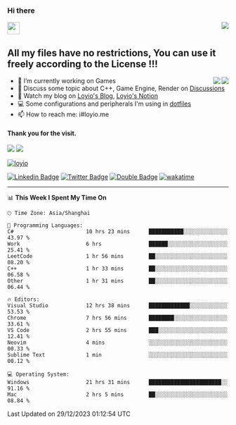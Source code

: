 <h3 align="left">Hi there</h3>
<img src='https://em-content.zobj.net/source/animated-noto-color-emoji/356/waving-hand_light-skin-tone_1f44b-1f3fb_1f3fb.gif' width='28' />
<a align="right" href="https://github.com/loyio/loyio/blob/master/STAR/README.md"><img align="right" src="https://img.shields.io/badge/LOYIO-STAR-green" /></a>

## All my files have no restrictions, You can use it freely according to the License !!!

<a href="https://github.com/loyio#gh-light-mode-only">
     <img align="right"  src="https://loy-readme.vercel.app/api/top-langs/?username=loyio&langs_count=6&hide=css,html,jupyter%20notebook" />
</a>

<a href="https://github.com/loyio#gh-dark-mode-only">
  <img align="right"  src="https://loy-readme.vercel.app/api/top-langs/?username=loyio&langs_count=6&theme=slateorange&hide=css,html,jupyter%20notebook" />
</a>



- 🔭 I’m currently working on Games
- 💬 Discuss some topic about C++, Game Engine, Render on [Discussions](https://github.com/loyio/loyio/discussions)
- 📔 Watch my blog on [Loyio's Blog](https://loyio.me), [Loyio's Notion](https://loyio.notion.site/loyio/Loyio-s-Dashboard-2f56bd29222a445ea9d9e8802a1ac83b)
- 💻 Some configurations and peripherals I'm using in [dotfiles](https://github.com/loyio/dotfiles)
- 📫 How to reach me: i#loyio.me


#### Thank you for the visit.
<img src="http://profile-counter.glitch.me/loyio/count.svg" />

<img src="https://loy-readme.vercel.app/api?username=loyio&show_icons=true&hide=stars&include_all_commits=true&hide_title=true&theme=slateorange" />

     

[![loyio](https://github-profile-trophy.vercel.app/?username=loyio&theme=onedark&column=4)](https://github.com/loyio)

[![Linkedin Badge](https://img.shields.io/badge/-@loyio-0077b5?style=flat-square&logo=Linkedin&logoColor=white&labelColor=0077b5&link=https://www.linkedin.com/in/loyio-hex-363172158/)](https://www.linkedin.com/in/loyio-hex-363172158/)
[![Twitter Badge](https://img.shields.io/badge/-@loyiome-000000?style=flat-square&labelColor=000000&logo=x&logoColor=white&link=https://twitter.com/loyiome)](https://twitter.com/loyiome)
[![Double Badge](https://img.shields.io/badge/@loyio-007722?style=flat&logo=Douban&logoColor=white)](https://www.douban.com/people/susmote)
[![wakatime](https://wakatime.com/badge/user/c0ddc104-5a20-41d1-ab9a-c4d9ea20a4d9.svg)](https://wakatime.com/@c0ddc104-5a20-41d1-ab9a-c4d9ea20a4d9)

-------
<!--START_SECTION:waka-->
📊 **This Week I Spent My Time On** 

```text
🕑︎ Time Zone: Asia/Shanghai

💬 Programming Languages: 
C#                       10 hrs 23 mins      ███████████░░░░░░░░░░░░░░   43.97 % 
Work                     6 hrs               ██████░░░░░░░░░░░░░░░░░░░   25.41 % 
LeetCode                 1 hr 56 mins        ██░░░░░░░░░░░░░░░░░░░░░░░   08.20 % 
C++                      1 hr 33 mins        ██░░░░░░░░░░░░░░░░░░░░░░░   06.58 % 
Other                    1 hr 31 mins        ██░░░░░░░░░░░░░░░░░░░░░░░   06.44 % 

🔥 Editors: 
Visual Studio            12 hrs 38 mins      █████████████░░░░░░░░░░░░   53.53 % 
Chrome                   7 hrs 56 mins       ████████░░░░░░░░░░░░░░░░░   33.61 % 
VS Code                  2 hrs 55 mins       ███░░░░░░░░░░░░░░░░░░░░░░   12.41 % 
Neovim                   4 mins              ░░░░░░░░░░░░░░░░░░░░░░░░░   00.33 % 
Sublime Text             1 min               ░░░░░░░░░░░░░░░░░░░░░░░░░   00.12 % 

💻 Operating System: 
Windows                  21 hrs 31 mins      ███████████████████████░░   91.16 % 
Mac                      2 hrs 5 mins        ██░░░░░░░░░░░░░░░░░░░░░░░   08.84 % 
```


 Last Updated on 29/12/2023 01:12:54 UTC
<!--END_SECTION:waka-->
